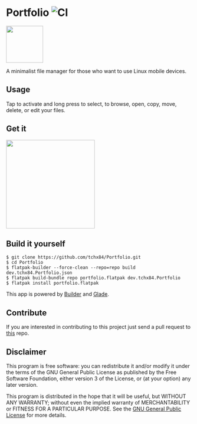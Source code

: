 # Portfolio ![CI](https://github.com/tchx84/Portfolio/workflows/CI/badge.svg)

<img height="100" src="https://github.com/tchx84/Portfolio/blob/master/data/dev.tchx84.Portfolio.svg">

A minimalist file manager for those who want to use Linux mobile devices.

## Usage

Tap to activate and long press to select, to browse, open, copy, move, delete, or edit your files.

## Get it

[<img width="240" src="https://flathub.org/assets/badges/flathub-badge-i-en.png">](https://flathub.org/apps/details/dev.tchx84.Portfolio)

## Build it yourself

```
$ git clone https://github.com/tchx84/Portfolio.git
$ cd Portfolio
$ flatpak-builder --force-clean --repo=repo build dev.tchx84.Portfolio.json
$ flatpak build-bundle repo portfolio.flatpak dev.tchx84.Portfolio
$ flatpak install portfolio.flatpak
```

This app is powered by [Builder](https://flathub.org/apps/details/org.gnome.Builder) and [Glade](https://flathub.org/apps/details/org.gnome.Glade).

## Contribute

If you are interested in contributing to this project just send a pull request to [this](https://github.com/tchx84/Portfolio) repo.

## Disclaimer

This program is free software: you can redistribute it and/or modify it under the terms of the GNU General Public License as published by the Free Software Foundation, either version 3 of the License, or (at your option) any later version.

This program is distributed in the hope that it will be useful, but WITHOUT ANY WARRANTY; without even the implied warranty of MERCHANTABILITY or FITNESS FOR A PARTICULAR PURPOSE. See the [GNU General Public License](COPYING) for more details.
